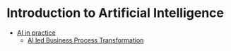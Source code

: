 # Introduction to Artificial Intelligence

- [AI in practice](https://github.com/pawanmandhan/introduction-to-artificial-intelligence/edit/master/AI%20in%20practice)
  - [AI led Business Process Transformation](https://github.com/pawanmandhan/introduction-to-artificial-intelligence/edit/master/AI%20in%20practice/AI%20led%20Business%20Process%20Transformation)
